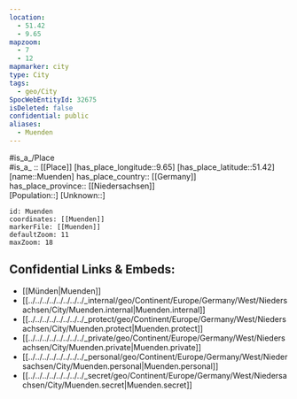 ```yaml
---
location:
  - 51.42
  - 9.65
mapzoom:
  - 7
  - 12
mapmarker: city
type: City
tags:
  - geo/City
SpocWebEntityId: 32675
isDeleted: false
confidential: public
aliases:
  - Muenden
---
```

#is_a_/Place  
#is_a_ :: [[Place]] 
[has_place_longitude::9.65] 
[has_place_latitude::51.42] 
[name::Muenden] 
has_place_country:: [[Germany]]  
has_place_province:: [[Niedersachsen]]  
[Population::] 
[Unknown::] 


```leaflet
id: Muenden
coordinates: [[Muenden]] 
markerFile: [[Muenden]] 
defaultZoom: 11 
maxZoom: 18
```


## Confidential Links & Embeds: 
- [[Münden|Muenden]]  
- [[../../../../../../../../_internal/geo/Continent/Europe/Germany/West/Niedersachsen/City/Muenden.internal|Muenden.internal]] 
- [[../../../../../../../../_protect/geo/Continent/Europe/Germany/West/Niedersachsen/City/Muenden.protect|Muenden.protect]] 
- [[../../../../../../../../_private/geo/Continent/Europe/Germany/West/Niedersachsen/City/Muenden.private|Muenden.private]] 
- [[../../../../../../../../_personal/geo/Continent/Europe/Germany/West/Niedersachsen/City/Muenden.personal|Muenden.personal]] 
- [[../../../../../../../../_secret/geo/Continent/Europe/Germany/West/Niedersachsen/City/Muenden.secret|Muenden.secret]] 
